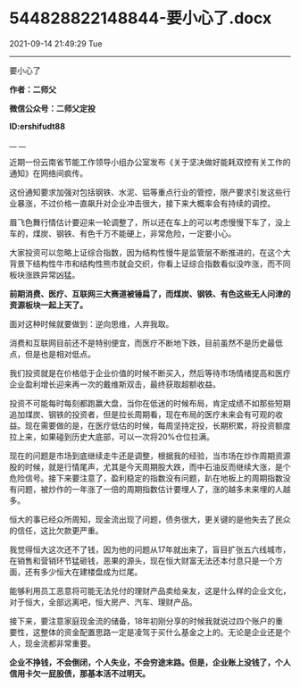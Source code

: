 # 544828822148844-要小心了.docx

2021-09-14 21:49:29 Tue

----

要小心了

__作者：二师父__

__微信公众号：二师父定投__

__ID:ershifudt88__

__ __

近期一份云南省节能工作领导小组办公室发布《关于坚决做好能耗双控有关工作的通知》在网络间疯传。

这份通知要求加强对包括钢铁、水泥、铝等重点行业的管控，限产要求引发这些行业暴涨，不过价格一直飙升对企业冲击很大，接下来大概率会有持续的调控。

眉飞色舞行情估计要迎来一轮调整了，所以还在车上的可以考虑慢慢下车了，没上车的，煤炭、钢铁、有色千万不能硬上，非常危险，一定要小心。

大家投资可以忽略上证综合指数，因为结构性慢牛是监管层不断推进的，在这个大背景下结构性牛市和结构性熊市就会交织，你看上证综合指数看似没咋涨，而不同板块涨跌异常凶猛。

__前期消费、医疗、互联网三大赛道被锤扁了，而煤炭、钢铁、有色这些无人问津的资源板块一起上天了。__

面对这种时候就要做到：逆向思维，人弃我取。

消费和互联网目前还不是特别便宜，而医疗不断地下跌，目前虽然不是历史最低点，但是也是相对低点。

我们投资就是在价格低于企业价值的时候不断买入，然后等待市场情绪提高和医疗企业盈利增长迎来再一次的戴维斯双击，最终获取超额收益。

投资不可能每时每刻都跑赢大盘，当你在低迷的时候布局，肯定成绩不如那些短期追加煤炭、钢铁的投资者，但是拉长周期看，现在布局的医疗未来会有可观的收益。现在需要做的是，在医疗低估的时候，每周坚持定投，长期积累，将投资额度拉上来，如果碰到历史大底部，可以一次将20%仓位拉满。

现在的问题是市场到底继续走牛还是调整，根据我的经验，当市场在炒作周期资源股的时候，就是行情尾声，尤其是今天周期股大跌，而中石油反而继续大涨，是个危险信号。接下来要注意了，盈利稳定的指数没有问题，趴在地板上的周期指数没有问题，被炒作的一年涨了一倍的周期指数估计要埋人了，涨的越多未来埋的人越多。

恒大的事已经众所周知，现金流出现了问题，债务很大，更关键的是他失去了民众的信任，这比欠款更严重。

我觉得恒大这次还不了钱，因为他的问题从17年就出来了，盲目扩张五六线城市，在销售和营销环节猛砸钱，恶果的源头，现在恒大财富无法还本付息只是一个方面，还有多少恒大在建楼盘成为烂尾。

能够利用员工恶意将可能无法兑付的理财产品卖给亲友，这是什么样的企业文化，对于恒大，全部远离吧，恒大房产、汽车、理财产品。

接下来，要注意家庭现金流的储备，18年初刚分享的时候我就说过四个账户的重要性，这整体的资金配置思路一定是凌驾于买什么基金之上的。无论是企业还是个人，现金流都非常重要。

__企业不挣钱，不会倒闭，个人失业，不会穷途末路。但是，企业账上没钱了，个人信用卡欠一屁股债，那基本活不过明天。__

